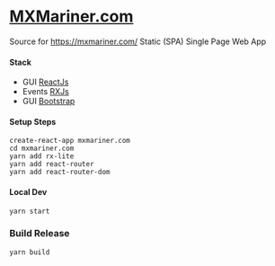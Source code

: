 # [MXMariner.com](https://mxmariner.com/)

Source for https://mxmariner.com/ Static (SPA) Single Page Web App

#### Stack

* GUI [ReactJs](https://facebook.github.io/react/)
* Events [RXJs](http://reactivex.io/rxjs/)
* GUI [Bootstrap](http://getbootstrap.com/) 

#### Setup Steps
```
create-react-app mxmariner.com
cd mxmariner.com
yarn add rx-lite 
yarn add react-router
yarn add react-router-dom
```

#### Local Dev
```
yarn start 
```

### Build Release

```
yarn build 
```